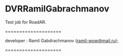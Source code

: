 DVRRamilGabrachmanov
====================

Test job for RoadAR.

====================

developer : Ramil Gabdrachmanov (ramil-wow@mail.ru);

====================
